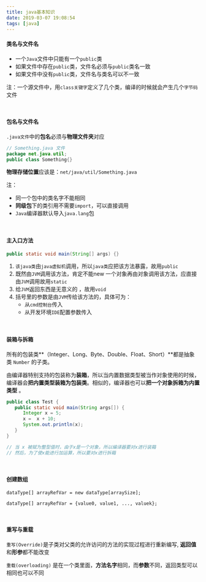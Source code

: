 ```yaml
---
title: java基本知识
date: 2019-03-07 19:08:54
tags: [java]
---
```


#### 类名与文件名

- 一个`Java`文件中只能有一个`public`类
- 如果文件中存在`public`类，文件名必须与`public`类名一致
- 如果文件中没有`public`类，文件名与类名可以不一致

注：一个源文件中，用`class关键字`定义了几个类，编译的时候就会产生几个`字节码`文件

<!--more-->

<br/>



#### 包名与文件名

`.java文件`中的**包名**必须与**物理文件夹**对应

```java
// Something.java 文件
package net.java.util;
public class Something{}
```

**物理存储位置**应该是：`net/java/util/Something.java ` 

注：

- 同一个包中的类名字不能相同 
- **同级包**下的类引用不需要`import`，可以直接调用
- `Java`编译器默认导入` java.lang `包 

<br/>



#### 主入口方法

```java
public static void main(String[] args) {}
```

1. `该java类`由`java虚拟机`调用，所以`java类`应把该方法暴露，故用`public` 
2. 既然由`JVM`调用该方法，肯定不能new 一个对象再由对象调用该方法，应直接由`JVM`调用故用`static` 
3. 给`JVM`返回东西是无意义的 ，故用`void` 
4. 括号里的参数是由`JVM`传给该方法的，具体可为：
   - 从`cmd控制台`传入
   - 从开发环境`IDE`配置参数传入

<br/>



#### 装箱与拆箱

所有的包装类**（Integer、Long、Byte、Double、Float、Short）**都是抽象类 `Number` 的子类。 

由编译器特别支持的包装称为**装箱**，所以当内置数据类型被当作对象使用的时候，编译器会**把内置类型装箱为包装类**。相似的，编译器也可以**把一个对象拆箱为内置类型** 。

```java
public class Test {
   public static void main(String args[]) {
      Integer x = 5;
      x =  x + 10;
      System.out.println(x); 
   }
}

// 当 x 被赋为整型值时，由于x是一个对象，所以编译器要对x进行装箱
// 然后，为了使x能进行加运算，所以要对x进行拆箱
```

<br/>



#### 创建数组

```
dataType[] arrayRefVar = new dataType[arraySize];
```

```
dataType[] arrayRefVar = {value0, value1, ..., valuek};
```

<br/>



#### 重写与重载

`重写(Override)`是子类对父类的允许访问的方法的实现过程进行重新编写, **返回值**和**形参**都不能改变

`重载(overloading)` 是在一个类里面，**方法名字**相同，而**参数**不同，返回类型可以相同也可以不同

<br/>

